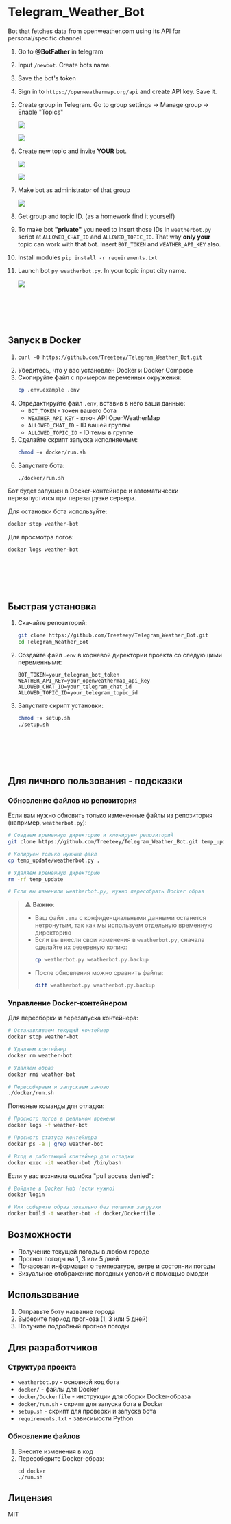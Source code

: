 # Telegram_Weather_Bot
Bot that fetches data from openweather.com using its API for personal/specific channel.

1. Go to **@BotFather** in telegram
2. Input `/newbot`. Create bots name.
3. Save the bot's token
4. Sign in to `https://openweathermap.org/api` and create API key. Save it.
5. Create group in Telegram. Go to group settings -> Manage group -> Enable "Topics"
   
   ![](images/image_0.png)

   ![](images/image_1.png)

6. Create new topic and invite **YOUR** bot.

    ![](images/image_2.png)

    ![](images/image_3.png)

7. Make bot as administrator of that group

    ![](images/image_4.png)

8. Get group and topic ID. (as a homework find it yourself)
9. To make bot **"private"** you need to insert those IDs in `weatherbot.py` script at `ALLOWED_CHAT_ID` and `ALLOWED_TOPIC_ID`. That way **only your** topic can work with that bot. Insert `BOT_TOKEN` and `WEATHER_API_KEY`  also.
10. Install modules `pip install -r requirements.txt`
11. Launch bot `py weatherbot.py`. In your topic input city name.

    ![](images/image_5.png)

<br><br><br><br>

## Запуск в Docker

1. ``` 
   curl -O https://github.com/Treeteey/Telegram_Weather_Bot.git 
   ```
2. Убедитесь, что у вас установлен Docker и Docker Compose
3. Скопируйте файл с примером переменных окружения:
   ```bash
   cp .env.example .env
   ```
4. Отредактируйте файл `.env`, вставив в него ваши данные:
   - `BOT_TOKEN` - токен вашего бота
   - `WEATHER_API_KEY` - ключ API OpenWeatherMap
   - `ALLOWED_CHAT_ID` - ID вашей группы
   - `ALLOWED_TOPIC_ID` - ID темы в группе
5. Сделайте скрипт запуска исполняемым:
   ```bash
   chmod +x docker/run.sh
   ```
6. Запустите бота:
   ```bash
   ./docker/run.sh
   ```

Бот будет запущен в Docker-контейнере и автоматически перезапустится при перезагрузке сервера.

Для остановки бота используйте:
```bash
docker stop weather-bot
```

Для просмотра логов:
```bash
docker logs weather-bot
```

<br><br><br><br>

## Быстрая установка

1. Скачайте репозиторий:
   ```bash
   git clone https://github.com/Treeteey/Telegram_Weather_Bot.git
   cd Telegram_Weather_Bot
   ```

2. Создайте файл `.env` в корневой директории проекта со следующими переменными:
   ```
   BOT_TOKEN=your_telegram_bot_token
   WEATHER_API_KEY=your_openweathermap_api_key
   ALLOWED_CHAT_ID=your_telegram_chat_id
   ALLOWED_TOPIC_ID=your_telegram_topic_id
   ```

3. Запустите скрипт установки:
   ```bash
   chmod +x setup.sh
   ./setup.sh
   ```

<br><br><br><br>

## Для личного пользования - подсказки

### Обновление файлов из репозитория

Если вам нужно обновить только измененные файлы из репозитория (например, `weatherbot.py`):

```bash
# Создаем временную директорию и клонируем репозиторий
git clone https://github.com/Treeteey/Telegram_Weather_Bot.git temp_update

# Копируем только нужный файл
cp temp_update/weatherbot.py .

# Удаляем временную директорию
rm -rf temp_update

# Если вы изменили weatherbot.py, нужно пересобрать Docker образ
```

> ⚠️ **Важно**: 
> - Ваш файл `.env` с конфиденциальными данными останется нетронутым, так как мы используем отдельную временную директорию
> - Если вы внесли свои изменения в `weatherbot.py`, сначала сделайте их резервную копию:
>   ```bash
>   cp weatherbot.py weatherbot.py.backup
>   ```
> - После обновления можно сравнить файлы:
>   ```bash
>   diff weatherbot.py weatherbot.py.backup
>   ```

### Управление Docker-контейнером

Для пересборки и перезапуска контейнера:

```bash
# Останавливаем текущий контейнер
docker stop weather-bot

# Удаляем контейнер
docker rm weather-bot

# Удаляем образ
docker rmi weather-bot

# Пересобираем и запускаем заново
./docker/run.sh
```

Полезные команды для отладки:
```bash
# Просмотр логов в реальном времени
docker logs -f weather-bot

# Просмотр статуса контейнера
docker ps -a | grep weather-bot

# Вход в работающий контейнер для отладки
docker exec -it weather-bot /bin/bash
```

Если у вас возникла ошибка "pull access denied":
```bash
# Войдите в Docker Hub (если нужно)
docker login

# Или соберите образ локально без попытки загрузки
docker build -t weather-bot -f docker/Dockerfile .
```

## Возможности

- Получение текущей погоды в любом городе
- Прогноз погоды на 1, 3 или 5 дней
- Почасовая информация о температуре, ветре и состоянии погоды
- Визуальное отображение погодных условий с помощью эмодзи

## Использование

1. Отправьте боту название города
2. Выберите период прогноза (1, 3 или 5 дней)
3. Получите подробный прогноз погоды

## Для разработчиков

### Структура проекта

- `weatherbot.py` - основной код бота
- `docker/` - файлы для Docker
- `docker/Dockerfile` - инструкции для сборки Docker-образа
- `docker/run.sh` - скрипт для запуска бота в Docker
- `setup.sh` - скрипт для проверки и запуска бота
- `requirements.txt` - зависимости Python

### Обновление файлов

1. Внесите изменения в код
2. Пересоберите Docker-образ:
   ```
   cd docker
   ./run.sh
   ```

## Лицензия

MIT
